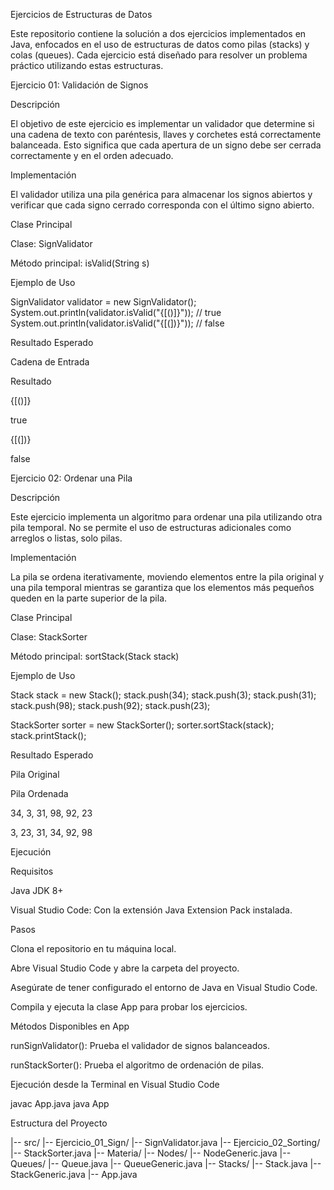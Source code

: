 Ejercicios de Estructuras de Datos

Este repositorio contiene la solución a dos ejercicios implementados en Java, enfocados en el uso de estructuras de datos como pilas (stacks) y colas (queues). Cada ejercicio está diseñado para resolver un problema práctico utilizando estas estructuras.

Ejercicio 01: Validación de Signos

Descripción

El objetivo de este ejercicio es implementar un validador que determine si una cadena de texto con paréntesis, llaves y corchetes está correctamente balanceada. Esto significa que cada apertura de un signo debe ser cerrada correctamente y en el orden adecuado.

Implementación

El validador utiliza una pila genérica para almacenar los signos abiertos y verificar que cada signo cerrado corresponda con el último signo abierto.

Clase Principal

Clase: SignValidator

Método principal: isValid(String s)

Ejemplo de Uso

SignValidator validator = new SignValidator();
System.out.println(validator.isValid("{[()]}")); // true
System.out.println(validator.isValid("{[(])}")); // false

Resultado Esperado

Cadena de Entrada

Resultado

{[()]}

true

{[(])}

false

Ejercicio 02: Ordenar una Pila

Descripción

Este ejercicio implementa un algoritmo para ordenar una pila utilizando otra pila temporal. No se permite el uso de estructuras adicionales como arreglos o listas, solo pilas.

Implementación

La pila se ordena iterativamente, moviendo elementos entre la pila original y una pila temporal mientras se garantiza que los elementos más pequeños queden en la parte superior de la pila.

Clase Principal

Clase: StackSorter

Método principal: sortStack(Stack stack)

Ejemplo de Uso

Stack stack = new Stack();
stack.push(34);
stack.push(3);
stack.push(31);
stack.push(98);
stack.push(92);
stack.push(23);

StackSorter sorter = new StackSorter();
sorter.sortStack(stack);
stack.printStack();

Resultado Esperado

Pila Original

Pila Ordenada

34, 3, 31, 98, 92, 23

3, 23, 31, 34, 92, 98

Ejecución

Requisitos

Java JDK 8+

Visual Studio Code: Con la extensión Java Extension Pack instalada.

Pasos

Clona el repositorio en tu máquina local.

Abre Visual Studio Code y abre la carpeta del proyecto.

Asegúrate de tener configurado el entorno de Java en Visual Studio Code.

Compila y ejecuta la clase App para probar los ejercicios.

Métodos Disponibles en App

runSignValidator(): Prueba el validador de signos balanceados.

runStackSorter(): Prueba el algoritmo de ordenación de pilas.

Ejecución desde la Terminal en Visual Studio Code

javac App.java
java App

Estructura del Proyecto

|-- src/
    |-- Ejercicio_01_Sign/
        |-- SignValidator.java
    |-- Ejercicio_02_Sorting/
        |-- StackSorter.java
    |-- Materia/
        |-- Nodes/
            |-- NodeGeneric.java
        |-- Queues/
            |-- Queue.java
            |-- QueueGeneric.java
        |-- Stacks/
            |-- Stack.java
            |-- StackGeneric.java
    |-- App.java
